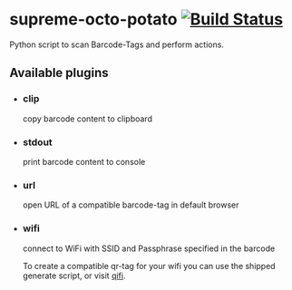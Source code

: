 # supreme-octo-potato [![Build Status](https://travis-ci.org/Fobhep/supreme-octo-potato.svg?branch=master)](https://travis-ci.org/Fobhep/supreme-octo-potato)
Python script to scan Barcode-Tags and perform actions.

## Available plugins
* ### clip
    copy barcode content to clipboard
* ### stdout
    print barcode content to console
* ### url
    open URL of a compatible barcode-tag in default browser
* ### wifi
    connect to WiFi with SSID and Passphrase specified in the barcode

    To create a compatible qr-tag for your wifi you can use the shipped generate script, or visit [qifi](https://qifi.org/).
